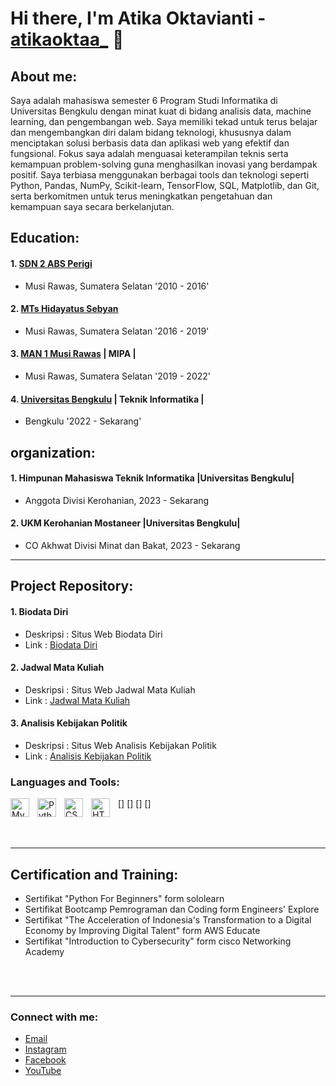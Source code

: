 # Hi there, I'm Atika Oktavianti - [atikaoktaa_](https://www.instagram.com/atikaoktaa_?igsh=MWo3dXYzcDl0amdvYg==) 👋
## About me:
Saya adalah mahasiswa semester 6 Program Studi Informatika di Universitas Bengkulu dengan minat kuat di bidang analisis data, machine learning, dan pengembangan web. Saya memiliki tekad untuk terus belajar dan mengembangkan diri dalam bidang teknologi, khususnya dalam menciptakan solusi berbasis data dan aplikasi web yang efektif dan fungsional. Fokus saya adalah menguasai keterampilan teknis serta kemampuan problem-solving guna menghasilkan inovasi yang berdampak positif. Saya terbiasa menggunakan berbagai tools dan teknologi seperti Python, Pandas, NumPy, Scikit-learn, TensorFlow, SQL, Matplotlib, dan Git, serta berkomitmen untuk terus meningkatkan pengetahuan dan kemampuan saya secara berkelanjutan.

## Education:
#### 1. [SDN 2 ABS Perigi](https://data.sekolah-kita.net/sekolah/SDN%202%20ABS%20PERIGI_228778) 
   - Musi Rawas, Sumatera Selatan '2010 - 2016'
#### 2. [MTs Hidayatus Sebyan](http://hidayatussibyan98.blogspot.com/p/mts-hidayatus-sebyan.html)
   - Musi Rawas, Sumatera Selatan '2016 - 2019'
#### 3. [MAN 1 Musi Rawas](https://data.sekolah-kita.net/sekolah/MAN%201%20MUSI%20RAWAS_228503) | MIPA | 
   - Musi Rawas, Sumatera Selatan '2019 - 2022'
#### 4. [Universitas Bengkulu](https://www.unib.ac.id/) | Teknik Informatika | 
   - Bengkulu '2022 - Sekarang'

## organization:
#### 1. Himpunan Mahasiswa Teknik Informatika |Universitas Bengkulu|
   - Anggota Divisi Kerohanian, 2023 - Sekarang 
#### 2. UKM Kerohanian Mostaneer |Universitas Bengkulu|
   - CO Akhwat Divisi Minat dan Bakat, 2023 - Sekarang
---

## Project Repository:
#### 1. Biodata Diri
   - Deskripsi : Situs Web Biodata Diri
   - Link : [Biodata Diri](https://atikaoktavianti.github.io/atikaa.github.io/)
#### 2. Jadwal Mata Kuliah
   - Deskripsi : Situs Web Jadwal Mata Kuliah
   - Link : [Jadwal Mata Kuliah](https://atikaoktavianti.github.io/atikaokta2.github.io/)
#### 3. Analisis Kebijakan Politik
   - Deskripsi : Situs Web Analisis Kebijakan Politik
   - Link : [Analisis Kebijakan Politik](https://atikaoktavianti.github.io/responsiPemWeb.github.io/)

### Languages and Tools:

[<img align="left" alt="MySQL" width="30px" src="https://cdn.jsdelivr.net/gh/devicons/devicon/icons/mysql/mysql-original.svg" style="padding-right:10px;" />]
[<img align="left" alt="Python" width="30px" src="https://upload.wikimedia.org/wikipedia/commons/thumb/c/c3/Python-logo-notext.svg/110px-Python-logo-notext.svg.png?20100317150552" style="padding-right:10px;" />]
[<img align="left" alt="CSS" width="30px" src="https://github.com/AtikaOktavianti/AtikaOktavianti/assets/129755307/24700765-3e1c-48d6-aee6-9142719df696" style="padding-right:10px;" />]
[<img align="left" alt="HTML" width="30px" src="https://github.com/AtikaOktavianti/AtikaOktavianti/assets/129755307/438cd7a6-d005-4255-afc8-8b645bee0afe" style="padding-right:10px;" />]

<br />
<br />

---
## Certification and Training:
  - Sertifikat "Python For Beginners" form sololearn
  - Sertifikat Bootcamp Pemrograman dan Coding form Engineers' Explore
  - Sertifikat "The Acceleration of Indonesia's Transformation to a Digital Economy by Improving Digital Talent" form AWS Educate
  - Sertifikat "Introduction to Cybersecurity" form cisco Networking Academy

<br />
<br />

---
### Connect with me:
- [Email](atikaoktavianti88@gmail.com)
- [Instagram](https://www.instagram.com/atikaoktaa_?igsh=MWo3dXYzcDl0amdvYg==)
- [Facebook](https://www.facebook.com/atika.oktavianti.18?mibextid=ZbWKwL)
- [YouTube](https://youtube.com/@AtikaOktavianti?si=Hepm1nJIqGdGymuQ)

